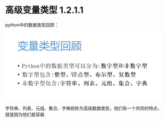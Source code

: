 # 高级变量类型 1.2.1.1 

python中的数据类型回顾：

![image-20231028102556642](assets/image-20231028102556642.png)

字符串、列表、元组、集合、字典统称为高级数据类型，他们有一个共同的特点，就是因为他们是容器